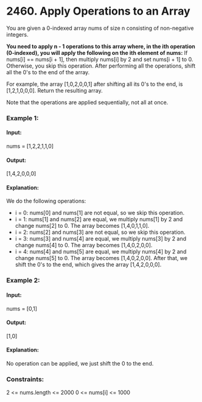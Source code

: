 # 2460. Apply Operations to an Array
You are given a 0-indexed array nums of size n consisting of non-negative integers.

**You need to apply n - 1 operations to this array where, in the ith operation (0-indexed), you will apply the following on the ith element of nums:**
If nums[i] == nums[i + 1], then multiply nums[i] by 2 and set nums[i + 1] to 0. Otherwise, you skip this operation.
After performing all the operations, shift all the 0's to the end of the array.

For example, the array [1,0,2,0,0,1] after shifting all its 0's to the end, is [1,2,1,0,0,0].
Return the resulting array.

Note that the operations are applied sequentially, not all at once.

### Example 1:
#### Input:
nums = [1,2,2,1,1,0]
#### Output:
[1,4,2,0,0,0]
#### Explanation: 
We do the following operations:
- i = 0: nums[0] and nums[1] are not equal, so we skip this operation.
- i = 1: nums[1] and nums[2] are equal, we multiply nums[1] by 2 and change nums[2] to 0. The array becomes [1,4,0,1,1,0].
- i = 2: nums[2] and nums[3] are not equal, so we skip this operation.
- i = 3: nums[3] and nums[4] are equal, we multiply nums[3] by 2 and change nums[4] to 0. The array becomes [1,4,0,2,0,0].
- i = 4: nums[4] and nums[5] are equal, we multiply nums[4] by 2 and change nums[5] to 0. The array becomes [1,4,0,2,0,0].
After that, we shift the 0's to the end, which gives the array [1,4,2,0,0,0].

### Example 2:
#### Input: 
nums = [0,1]
#### Output:
[1,0]
#### Explanation:
No operation can be applied, we just shift the 0 to the end.
 
### Constraints:
2 <= nums.length <= 2000
0 <= nums[i] <= 1000

